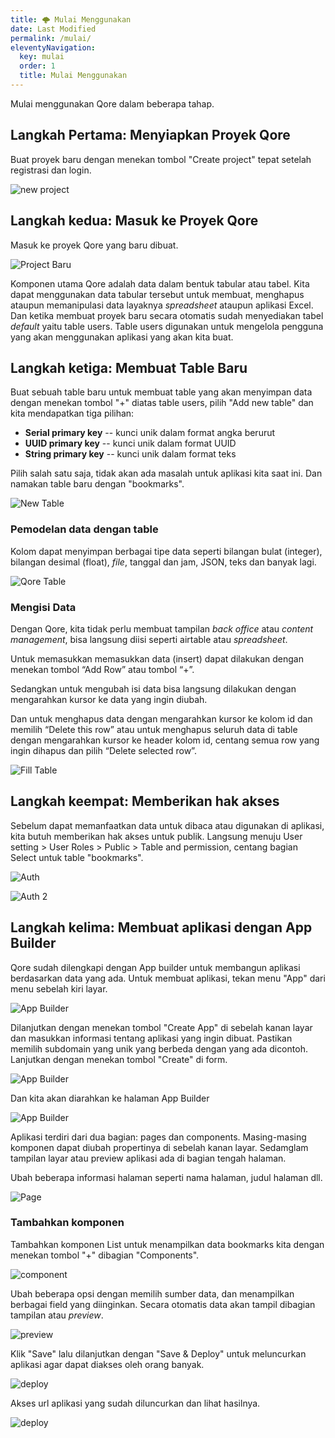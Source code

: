 ```yaml
---
title: 🌩️ Mulai Menggunakan
date: Last Modified
permalink: /mulai/
eleventyNavigation:
  key: mulai
  order: 1
  title: Mulai Menggunakan
---
```


Mulai menggunakan Qore dalam beberapa tahap.

## Langkah Pertama: Menyiapkan Proyek Qore

Buat proyek baru dengan menekan tombol "Create project" tepat setelah registrasi dan login.

![new project](/content/images/Qore-NewProject.png)

## Langkah kedua: Masuk ke Proyek Qore

Masuk ke proyek Qore yang baru dibuat.

![Project Baru](/content/images/Qore-BrandNew.png)

Komponen utama Qore adalah data dalam bentuk tabular atau tabel. Kita dapat menggunakan data tabular tersebut untuk membuat, menghapus ataupun memanipulasi data layaknya _spreadsheet_ ataupun aplikasi Excel. Dan ketika membuat proyek baru secara otomatis sudah menyediakan tabel _default_ yaitu table users. Table users digunakan untuk mengelola pengguna yang akan menggunakan aplikasi yang akan kita buat.

## Langkah ketiga: Membuat Table Baru

Buat sebuah table baru untuk membuat table yang akan menyimpan data dengan menekan tombol "+" diatas table users, pilih "Add new table" dan kita mendapatkan tiga pilihan:

- **Serial primary key** -- kunci unik dalam format angka berurut
- **UUID primary key** -- kunci unik dalam format UUID
- **String primary key** -- kunci unik dalam format teks

Pilih salah satu saja, tidak akan ada masalah untuk aplikasi kita saat ini. Dan namakan table baru dengan "bookmarks".

![New Table](/content/images/Qore-NewTable.png)

### Pemodelan data dengan table

Kolom dapat menyimpan berbagai tipe data seperti bilangan bulat (integer), bilangan desimal (float), _file_, tanggal dan jam, JSON, teks dan banyak lagi.

![Qore Table](/content/images/Qore-Table.png)

### Mengisi Data

Dengan Qore, kita tidak perlu membuat tampilan _back office_ atau _content management_, bisa langsung diisi seperti airtable atau _spreadsheet_.

Untuk memasukkan memasukkan data (insert) dapat dilakukan dengan menekan tombol “Add Row” atau tombol “+”.

Sedangkan untuk mengubah isi data bisa langsung dilakukan dengan mengarahkan kursor ke data yang ingin diubah.

Dan untuk menghapus data dengan mengarahkan kursor ke kolom id dan memilih “Delete this row” atau untuk menghapus seluruh data di table dengan mengarahkan kursor ke header kolom id, centang semua row yang ingin dihapus dan pilih “Delete selected row”.

![Fill Table](/content/images/Qore-FillTable.png)

## Langkah keempat: Memberikan hak akses

Sebelum dapat memanfaatkan data untuk dibaca atau digunakan di aplikasi, kita butuh memberikan hak akses untuk publik. Langsung menuju User setting > User Roles > Public > Table and permission, centang bagian Select untuk table "bookmarks".

![Auth](/content/images/Qore-Authorization.png)

![Auth 2](/content/images/Qore-Authorization-2.png)

## Langkah kelima: Membuat aplikasi dengan App Builder

Qore sudah dilengkapi dengan App builder untuk membangun aplikasi berdasarkan data yang ada. Untuk membuat aplikasi, tekan menu "App" dari menu sebelah kiri layar.

![App Builder](/content/images/Qore-App.png)

Dilanjutkan dengan menekan tombol "Create App" di sebelah kanan layar dan masukkan informasi tentang aplikasi yang ingin dibuat. Pastikan memilih subdomain yang unik yang berbeda dengan yang ada dicontoh. Lanjutkan dengan menekan tombol "Create" di form.

![App Builder](/content/images/Qore-App-2.png)

Dan kita akan diarahkan ke halaman App Builder

![App Builder](/content/images/Qore-App-3.png)

Aplikasi terdiri dari dua bagian: pages dan components. Masing-masing komponen dapat diubah propertinya di sebelah kanan layar. Sedamglam tampilan layar atau preview aplikasi ada di bagian tengah halaman.

Ubah beberapa informasi halaman seperti nama halaman, judul halaman dll.

![Page](/content/images/Qore-App-4.png)

### Tambahkan komponen

Tambahkan komponen List untuk menampilkan data bookmarks kita dengan menekan tombol "+" dibagian "Components".

![component](/content/images/Qore-App-5.png)

Ubah beberapa opsi dengan memilih sumber data, dan menampilkan berbagai field yang diinginkan. Secara otomatis data akan tampil dibagian tampilan atau _preview_.

![preview](/content/images/Qore-App-6.png)


Klik "Save" lalu dilanjutkan dengan "Save & Deploy" untuk meluncurkan aplikasi agar dapat diakses oleh orang banyak.

![deploy](/content/images/Qore-App-7.png)

Akses url aplikasi yang sudah diluncurkan dan lihat hasilnya.

![deploy](/content/images/Qore-App-8.png)